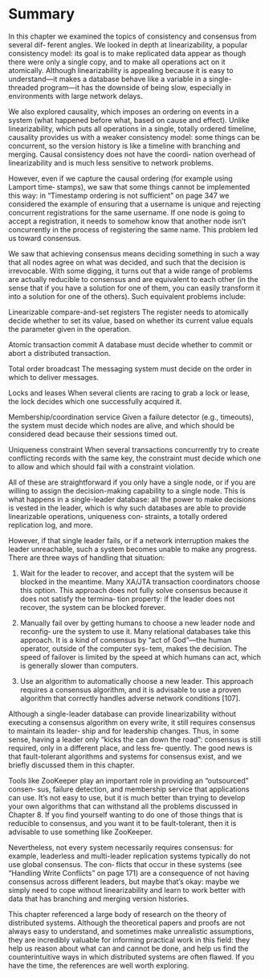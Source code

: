 # Summary

In this chapter we examined the topics of consistency and consensus from several dif‐
ferent angles. We looked in depth at linearizability, a popular consistency model: its
goal is to make replicated data appear as though there were only a single copy, and to
make all operations act on it atomically. Although linearizability is appealing because
it is easy to understand—it makes a database behave like a variable in a single-
threaded program—it has the downside of being slow, especially in environments
with large network delays.

We also explored causality, which imposes an ordering on events in a system (what
happened before what, based on cause and effect). Unlike linearizability, which puts
all operations in a single, totally ordered timeline, causality provides us with a weaker
consistency model: some things can be concurrent, so the version history is like a
timeline with branching and merging. Causal consistency does not have the coordi‐
nation overhead of linearizability and is much less sensitive to network problems.

However, even if we capture the causal ordering (for example using Lamport time‐
stamps), we saw that some things cannot be implemented this way: in “Timestamp
ordering is not sufficient” on page 347 we considered the example of ensuring that a
username is unique and rejecting concurrent registrations for the same username. If
one node is going to accept a registration, it needs to somehow know that another
node isn’t concurrently in the process of registering the same name. This problem led
us toward consensus.

We saw that achieving consensus means deciding something in such a way that all
nodes agree on what was decided, and such that the decision is irrevocable. With
some digging, it turns out that a wide range of problems are actually reducible to
consensus and are equivalent to each other (in the sense that if you have a solution
for one of them, you can easily transform it into a solution for one of the others).
Such equivalent problems include:

Linearizable compare-and-set registers
The register needs to atomically decide whether to set its value, based on whether
its current value equals the parameter given in the operation.

Atomic transaction commit
A database must decide whether to commit or abort a distributed transaction.

Total order broadcast
The messaging system must decide on the order in which to deliver messages.

Locks and leases
When several clients are racing to grab a lock or lease, the lock decides which one
successfully acquired it.

Membership/coordination service
Given a failure detector (e.g., timeouts), the system must decide which nodes are
alive, and which should be considered dead because their sessions timed out.

Uniqueness constraint
When several transactions concurrently try to create conflicting records with the
same key, the constraint must decide which one to allow and which should fail
with a constraint violation.

All of these are straightforward if you only have a single node, or if you are willing to
assign the decision-making capability to a single node. This is what happens in a
single-leader database: all the power to make decisions is vested in the leader, which
is why such databases are able to provide linearizable operations, uniqueness con‐
straints, a totally ordered replication log, and more.

However, if that single leader fails, or if a network interruption makes the leader
unreachable, such a system becomes unable to make any progress. There are three
ways of handling that situation:

1. Wait for the leader to recover, and accept that the system will be blocked in the
meantime. Many XA/JTA transaction coordinators choose this option. This
approach does not fully solve consensus because it does not satisfy the termina‐
tion property: if the leader does not recover, the system can be blocked forever.

2. Manually fail over by getting humans to choose a new leader node and reconfig‐
ure the system to use it. Many relational databases take this approach. It is a kind
of consensus by “act of God”—the human operator, outside of the computer sys‐
tem, makes the decision. The speed of failover is limited by the speed at which
humans can act, which is generally slower than computers.

3. Use an algorithm to automatically choose a new leader. This approach requires a
consensus algorithm, and it is advisable to use a proven algorithm that correctly
handles adverse network conditions [107].

Although a single-leader database can provide linearizability without executing a
consensus algorithm on every write, it still requires consensus to maintain its leader‐
ship and for leadership changes. Thus, in some sense, having a leader only “kicks the
can down the road”: consensus is still required, only in a different place, and less fre‐
quently. The good news is that fault-tolerant algorithms and systems for consensus
exist, and we briefly discussed them in this chapter.

Tools like ZooKeeper play an important role in providing an “outsourced” consen‐
sus, failure detection, and membership service that applications can use. It’s not easy
to use, but it is much better than trying to develop your own algorithms that can
withstand all the problems discussed in Chapter 8. If you find yourself wanting to do
one of those things that is reducible to consensus, and you want it to be fault-tolerant,
then it is advisable to use something like ZooKeeper.

Nevertheless, not every system necessarily requires consensus: for example, leaderless
and multi-leader replication systems typically do not use global consensus. The con‐
flicts that occur in these systems (see “Handling Write Conflicts” on page 171) are a
consequence of not having consensus across different leaders, but maybe that’s okay:
maybe we simply need to cope without linearizability and learn to work better with
data that has branching and merging version histories.

This chapter referenced a large body of research on the theory of distributed systems.
Although the theoretical papers and proofs are not always easy to understand, and
sometimes make unrealistic assumptions, they are incredibly valuable for informing
practical work in this field: they help us reason about what can and cannot be done,
and help us find the counterintuitive ways in which distributed systems are often
flawed. If you have the time, the references are well worth exploring.


